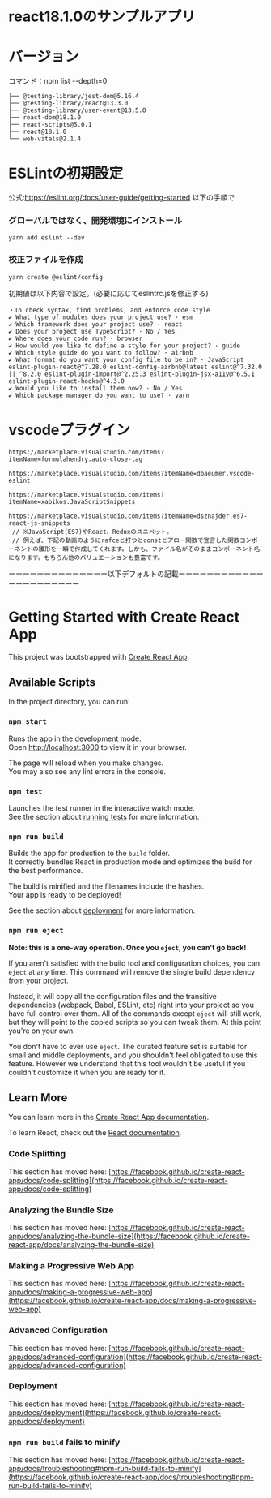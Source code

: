 # react18.1.0のサンプルアプリ

# バージョン

コマンド：npm list --depth=0 
```
├── @testing-library/jest-dom@5.16.4
├── @testing-library/react@13.3.0
├── @testing-library/user-event@13.5.0
├── react-dom@18.1.0
├── react-scripts@5.0.1
├── react@18.1.0
└── web-vitals@2.1.4
```

# ESLintの初期設定
公式:https://eslint.org/docs/user-guide/getting-started
以下の手順で

### グローバルではなく、開発環境にインストール
```
yarn add eslint --dev
```

### 校正ファイルを作成
```
yarn create @eslint/config
```

初期値は以下内容で設定。(必要に応じてeslintrc.jsを修正する)
```
・To check syntax, find problems, and enforce code style
✔ What type of modules does your project use? · esm
✔ Which framework does your project use? · react
✔ Does your project use TypeScript? · No / Yes
✔ Where does your code run? · browser
✔ How would you like to define a style for your project? · guide
✔ Which style guide do you want to follow? · airbnb
✔ What format do you want your config file to be in? · JavaScript
eslint-plugin-react@^7.28.0 eslint-config-airbnb@latest eslint@^7.32.0 || ^8.2.0 eslint-plugin-import@^2.25.3 eslint-plugin-jsx-a11y@^6.5.1 eslint-plugin-react-hooks@^4.3.0
✔ Would you like to install them now? · No / Yes
✔ Which package manager do you want to use? · yarn
```

# vscodeプラグイン
```
https://marketplace.visualstudio.com/items?itemName=formulahendry.auto-close-tag

https://marketplace.visualstudio.com/items?itemName=dbaeumer.vscode-eslint

https://marketplace.visualstudio.com/items?itemName=xabikos.JavaScriptSnippets

https://marketplace.visualstudio.com/items?itemName=dsznajder.es7-react-js-snippets
 // ※JavaScript(ES7)やReact、Reduxのスニペット。
 // 例えば、下記の動画のようにrafceと打つとconstとアロー関数で宣言した関数コンポーネントの雛形を一瞬で作成してくれます。しかも、ファイル名がそのままコンポーネント名になります。もちろん他のバリュエーションも豊富です。
```

ーーーーーーーーーーーーーー以下デフォルトの記載ーーーーーーーーーーーーーーーーーーーーーー

# Getting Started with Create React App

This project was bootstrapped with [Create React App](https://github.com/facebook/create-react-app).

## Available Scripts

In the project directory, you can run:

### `npm start`

Runs the app in the development mode.\
Open [http://localhost:3000](http://localhost:3000) to view it in your browser.

The page will reload when you make changes.\
You may also see any lint errors in the console.

### `npm test`

Launches the test runner in the interactive watch mode.\
See the section about [running tests](https://facebook.github.io/create-react-app/docs/running-tests) for more information.

### `npm run build`

Builds the app for production to the `build` folder.\
It correctly bundles React in production mode and optimizes the build for the best performance.

The build is minified and the filenames include the hashes.\
Your app is ready to be deployed!

See the section about [deployment](https://facebook.github.io/create-react-app/docs/deployment) for more information.

### `npm run eject`

**Note: this is a one-way operation. Once you `eject`, you can't go back!**

If you aren't satisfied with the build tool and configuration choices, you can `eject` at any time. This command will remove the single build dependency from your project.

Instead, it will copy all the configuration files and the transitive dependencies (webpack, Babel, ESLint, etc) right into your project so you have full control over them. All of the commands except `eject` will still work, but they will point to the copied scripts so you can tweak them. At this point you're on your own.

You don't have to ever use `eject`. The curated feature set is suitable for small and middle deployments, and you shouldn't feel obligated to use this feature. However we understand that this tool wouldn't be useful if you couldn't customize it when you are ready for it.

## Learn More

You can learn more in the [Create React App documentation](https://facebook.github.io/create-react-app/docs/getting-started).

To learn React, check out the [React documentation](https://reactjs.org/).

### Code Splitting

This section has moved here: [https://facebook.github.io/create-react-app/docs/code-splitting](https://facebook.github.io/create-react-app/docs/code-splitting)

### Analyzing the Bundle Size

This section has moved here: [https://facebook.github.io/create-react-app/docs/analyzing-the-bundle-size](https://facebook.github.io/create-react-app/docs/analyzing-the-bundle-size)

### Making a Progressive Web App

This section has moved here: [https://facebook.github.io/create-react-app/docs/making-a-progressive-web-app](https://facebook.github.io/create-react-app/docs/making-a-progressive-web-app)

### Advanced Configuration

This section has moved here: [https://facebook.github.io/create-react-app/docs/advanced-configuration](https://facebook.github.io/create-react-app/docs/advanced-configuration)

### Deployment

This section has moved here: [https://facebook.github.io/create-react-app/docs/deployment](https://facebook.github.io/create-react-app/docs/deployment)

### `npm run build` fails to minify

This section has moved here: [https://facebook.github.io/create-react-app/docs/troubleshooting#npm-run-build-fails-to-minify](https://facebook.github.io/create-react-app/docs/troubleshooting#npm-run-build-fails-to-minify)
